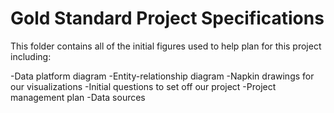 # Gold Standard Project Specifications

This folder contains all of the initial figures used to help plan for this project including:

  -Data platform diagram
  -Entity-relationship diagram
  -Napkin drawings for our visualizations
  -Initial questions to set off our project
  -Project management plan
  -Data sources





